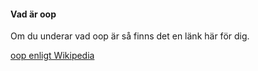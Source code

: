 #### Vad är oop

Om du underar vad oop är så finns det en länk här för dig.

[oop enligt Wikipedia](https://en.wikipedia.org/wiki/Object-oriented_programming)
